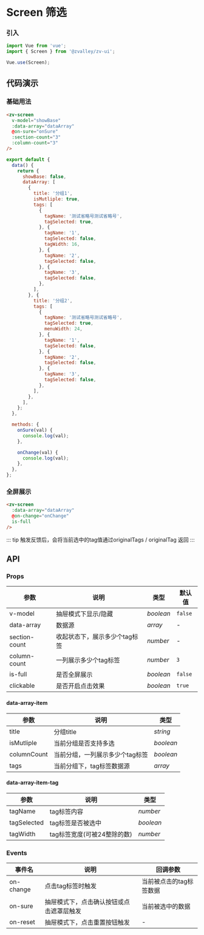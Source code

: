 # Screen 筛选

### 引入

```js
import Vue from 'vue';
import { Screen } from '@zvalley/zv-ui';

Vue.use(Screen);
```

## 代码演示

### 基础用法

```html
<zv-screen
  v-model="showBase"
  :data-array="dataArray"
  @on-sure="onSure"
  :section-count="3"
  :column-count="3"
/>
```

```js
export default {
  data() {
    return {
      showBase: false,
      dataArray: [
        {
          title: '分组1',
          isMutliple: true,
          tags: [
            {
              tagName: '测试省略号测试省略号',
              tagSelected: true,
            }, {
              tagName: '1',
              tagSelected: false,
              tagWidth: 16,
            }, {
              tagName: '2',
              tagSelected: false,
            }, {
              tagName: '3',
              tagSelected: false,
            },
          ],
        }, {
          title: '分组2',
          tags: [
            {
              tagName: '测试省略号测试省略号',
              tagSelected: true,
              menuWidth: 24,
            }, {
              tagName: '1',
              tagSelected: false,
            }, {
              tagName: '2',
              tagSelected: false,
            }, {
              tagName: '3',
              tagSelected: false,
            },
          ],
        },
      ],
    };
  },

  methods: {
    onSure(val) {
      console.log(val);
    },

    onChange(val) {
      console.log(val);
    },
  },
};
```

### 全屏展示

```html
<zv-screen
  :data-array="dataArray"
  @on-change="onChange"
  is-full
/>
```

::: tip
触发反馈后，会将当前选中的tag值通过originalTags / originalTag 返回
:::

## API

### Props

| 参数 | 说明 | 类型 | 默认值 |
|------|------|------|------|
| v-model | 抽屉模式下显示/隐藏 | *boolean* | `false` |
| data-array | 数据源 | *array* | - |
| section-count | 收起状态下，展示多少个tag标签 | *number* | - |
| column-count | 一列展示多少个tag标签 | *number* | `3` |
| is-full | 是否全屏展示 | *boolean* | `false` |
| clickable | 是否开启点击效果 | *boolean* | `true` |

#### data-array-item

| 参数 | 说明 | 类型 |
|------|------|------|
| title | 分组title | *string* |
| isMutliple | 当前分组是否支持多选 | *boolean* |
| columnCount | 当前分组，一列展示多少个tag标签 | *boolean* |
| tags | 当前分组下，tag标签数据源 | *array* |

#### data-array-item-tag

| 参数 | 说明 | 类型 |
|------|------|------|
| tagName | tag标签内容 | *number* |
| tagSelected | tag标签是否被选中 | *boolean* |
| tagWidth | tag标签宽度(可被24整除的数) | *number* |

### Events

| 事件名 | 说明 | 回调参数 |
|------|------|------|
| on-change | 点击tag标签时触发 | 当前被点击的tag标签数据 |
| on-sure | 抽屉模式下，点击确认按钮或点击遮罩层触发 | 当前被选中的数据 |
| on-reset | 抽屉模式下，点击重置按钮触发 | - |
